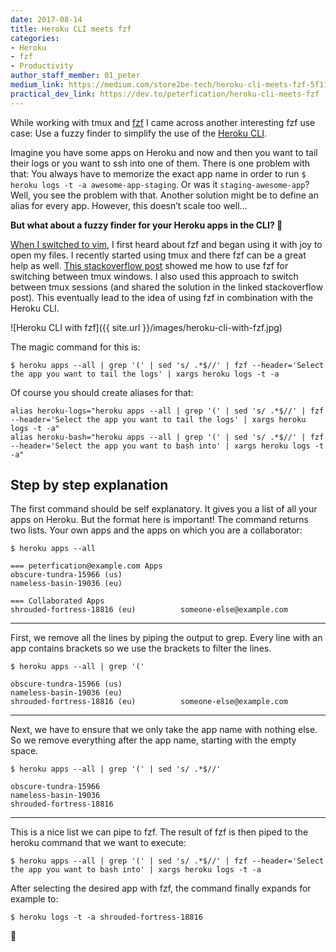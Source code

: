 ```yaml
---
date: 2017-08-14
title: Heroku CLI meets fzf
categories:
- Heroku
- fzf
- Productivity
author_staff_member: 01_peter
medium_link: https://medium.com/store2be-tech/heroku-cli-meets-fzf-5f11b5037aa
practical_dev_link: https://dev.to/peterfication/heroku-cli-meets-fzf
---
```



While working with tmux and [fzf](https://github.com/junegunn/fzf) I came across another interesting fzf use case: Use a fuzzy finder to simplify the use of the [Heroku CLI](https://devcenter.heroku.com/articles/heroku-cli).

Imagine you have some apps on Heroku and now and then you want to tail their logs or you want to ssh into one of them. There is one problem with that: You always have to memorize the exact app name in order to run `$ heroku logs -t -a awesome-app-staging`. Or was it `staging-awesome-app`? Well, you see the problem with that. Another solution might be to define an alias for every app. However, this doesn’t scale too well…

**But what about a fuzzy finder for your Heroku apps in the CLI? 🤖**

[When I switched to vim](https://tech.store2be.com/vim/2017/04/18/finally-switching-to-vim/), I first heard about fzf and began using it with joy to open my files. I recently started using tmux and there fzf can be a great help as well. [This stackoverflow post](https://stackoverflow.com/questions/37730996/tmux-script-for-fast-window-switching-with-fzf-tmux-gives-me-the-wrong-options) showed me how to use fzf for switching between tmux windows. I also used this approach to switch between tmux sessions (and shared the solution in the linked stackoverflow post). This eventually lead to the idea of using fzf in combination with the Heroku CLI.

![Heroku CLI with fzf]({{ site.url }}/images/heroku-cli-with-fzf.jpg)

The magic command for this is:

```
$ heroku apps --all | grep '(' | sed 's/ .*$//' | fzf --header='Select the app you want to tail the logs' | xargs heroku logs -t -a
```

Of course you should create aliases for that:

```
alias heroku-logs="heroku apps --all | grep '(' | sed 's/ .*$//' | fzf --header='Select the app you want to tail the logs' | xargs heroku logs -t -a"
alias heroku-bash="heroku apps --all | grep '(' | sed 's/ .*$//' | fzf --header='Select the app you want to bash into' | xargs heroku logs -t -a"
```


## Step by step explanation

The first command should be self explanatory. It gives you a list of all your apps on Heroku. But the format here is important! The command returns two lists. Your own apps and the apps on which you are a collaborator:

```
$ heroku apps --all

=== peterfication@example.com Apps
obscure-tundra-15966 (us)
nameless-basin-19036 (eu)

=== Collaborated Apps
shrouded-fortress-18816 (eu)          someone-else@example.com

```

***

First, we remove all the lines by piping the output to grep. Every line with an app contains brackets so we use the brackets to filter the lines.

```
$ heroku apps --all | grep '('

obscure-tundra-15966 (us)
nameless-basin-19036 (eu)
shrouded-fortress-18816 (eu)          someone-else@example.com
```

***

Next, we have to ensure that we only take the app name with nothing else. So we remove everything after the app name, starting with the empty space.

```
$ heroku apps --all | grep '(' | sed 's/ .*$//'

obscure-tundra-15966
nameless-basin-19036
shrouded-fortress-18816
```

***

This is a nice list we can pipe to fzf. The result of fzf is then piped to the heroku command that we want to execute:

```
$ heroku apps --all | grep '(' | sed 's/ .*$//' | fzf --header='Select the app you want to bash into' | xargs heroku logs -t -a
```

After selecting the desired app with fzf, the command finally expands for example to:

```
$ heroku logs -t -a shrouded-fortress-18816
```
💪
